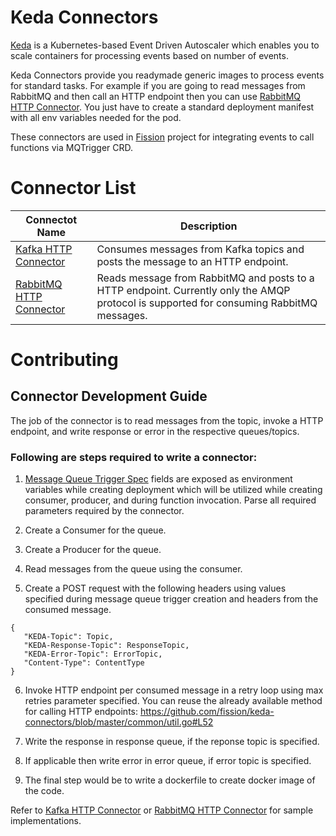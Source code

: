 # Keda Connectors

[Keda](https://keda.sh/) is a Kubernetes-based Event Driven Autoscaler which enables you to scale containers for processing events based on number of events.

Keda Connectors provide you readymade generic images to process events for standard tasks. For example if you are going to read messages from RabbitMQ and then call an HTTP endpoint then you can use [RabbitMQ HTTP Connector](./rabbitmq-http-connector/README.md). You just have to create a standard deployment manifest with all env variables needed for the pod.

These connectors are used in [Fission](http://github.com/fission/fission) project for integrating events to call functions via MQTrigger CRD.

# Connector List

|Connectot Name | Description |
|---|---|
|[Kafka HTTP Connector](./kafka-http-connector/README.md)| Consumes messages from Kafka topics and posts the message to an HTTP endpoint.|
|[RabbitMQ HTTP Connector](./rabbitmq-http-connector/README.md)|Reads message from RabbitMQ and posts to a HTTP endpoint. Currently only the AMQP protocol is supported for consuming RabbitMQ messages.|

# Contributing

## Connector Development Guide

The job of the connector is to read messages from the topic, invoke a HTTP endpoint, and write response or error in the respective queues/topics.

### Following are steps required to write a connector:

1. [Message Queue Trigger Spec](https://github.com/fission/fission/blob/master/pkg/mqtrigger/scalermanager.go#L163) fields are exposed as environment variables while creating deployment which will be utilized while creating consumer, producer, and during function invocation. Parse all required parameters required by the connector.

2. Create a Consumer for the queue.

3. Create a Producer for the queue.

4. Read messages from the queue using the consumer.

5. Create a POST request with the following headers using values specified during message queue trigger creation and headers from the consumed message.

```
{
   "KEDA-Topic": Topic,
   "KEDA-Response-Topic": ResponseTopic,
   "KEDA-Error-Topic": ErrorTopic,
   "Content-Type": ContentType
}
```

6. Invoke HTTP endpoint per consumed message in a retry loop using max retries parameter specified. You can reuse the already available method for calling HTTP endpoints: https://github.com/fission/keda-connectors/blob/master/common/util.go#L52

7. Write the response in response queue, if the reponse topic is specified.

8. If applicable then write error in error queue, if error topic is specified.

9. The final step would be to write a dockerfile to create docker image of the code.

Refer to [Kafka HTTP Connector](./kafka-http-connector/README.md) or [RabbitMQ HTTP Connector](./rabbitmq-http-connector/README.md) for sample implementations.
